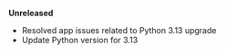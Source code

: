 **Unreleased**
* Resolved app issues related to Python 3.13 upgrade
* Update Python version for 3.13
